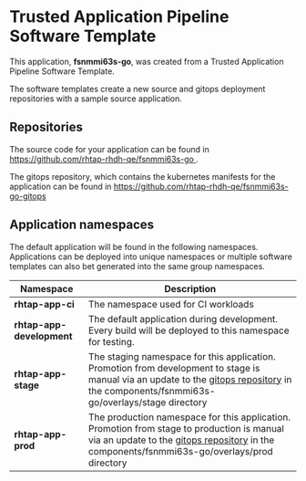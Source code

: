 # Trusted Application Pipeline Software Template

This application, **fsnmmi63s-go**, was created from a Trusted Application Pipeline Software Template.

The software templates create a new source and gitops deployment repositories with a sample source application. 

## Repositories

The source code for your application can be found in [https://github.com/rhtap-rhdh-qe/fsnmmi63s-go ](https://github.com/rhtap-rhdh-qe/fsnmmi63s-go ).
 
The gitops repository, which contains the kubernetes manifests for the application can be found in 
[https://github.com/rhtap-rhdh-qe/fsnmmi63s-go-gitops ](https://github.com/rhtap-rhdh-qe/fsnmmi63s-go-gitops ) 

## Application namespaces 

The default application will be found in the following namespaces. Applications can be deployed into unique namespaces or multiple software templates can also bet generated into the same group namespaces.  

|  Namespace   |  Description   |  
| -------- | -------- |
| **rhtap-app-ci** | The namespace used for CI workloads |
| **rhtap-app-development** | The default application during development. Every build will be deployed to this namespace for testing. |
| **rhtap-app-stage** | The staging namespace for this application. Promotion from development to stage is manual via an update to the [gitops repository](https://github.com/rhtap-rhdh-qe/fsnmmi63s-go-gitops ) in the components/fsnmmi63s-go/overlays/stage directory |
| **rhtap-app-prod** | The production namespace for this application. Promotion from stage to production is manual via an update to the [gitops repository](https://github.com/rhtap-rhdh-qe/fsnmmi63s-go-gitops ) in the components/fsnmmi63s-go/overlays/prod directory |